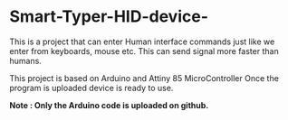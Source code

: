 # Smart-Typer-HID-device-
This is a project that can enter Human interface commands just like we enter from keyboards, mouse etc. This can send signal more faster than humans.

This project is based on Arduino and Attiny 85 MicroController
Once the program is uploaded device is ready to use.

**Note : Only the Arduino code is uploaded on github.** 
